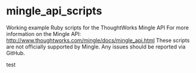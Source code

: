 # mingle_api_scripts
Working example Ruby scripts for the ThoughtWorks Mingle API
For more information on the Mingle API: http://www.thoughtworks.com/mingle/docs/mingle_api.html 
These scripts are not officially supported by Mingle. Any issues should be reported via GitHub. 

test
